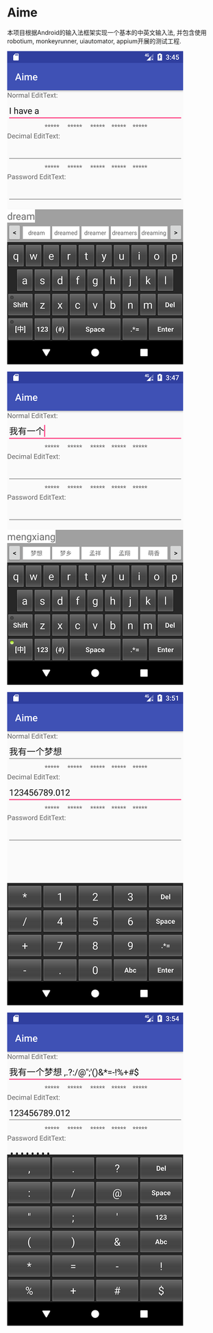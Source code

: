 # Aime

本项目根据Android的输入法框架实现一个基本的中英文输入法, 并包含使用robotium, monkeyrunner, uiautomator, appium开展的测试工程.

![image](https://raw.githubusercontent.com/terry-hjj/Aime/master/images/1.png)

![image](https://raw.githubusercontent.com/terry-hjj/Aime/master/images/2.png)

![image](https://raw.githubusercontent.com/terry-hjj/Aime/master/images/3.png)

![image](https://raw.githubusercontent.com/terry-hjj/Aime/master/images/4.png)
